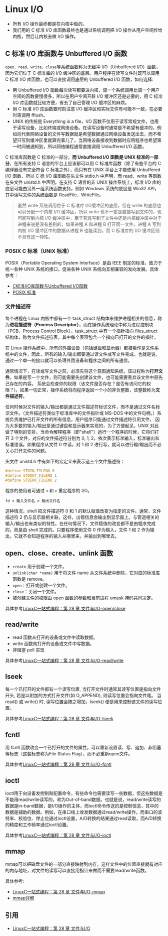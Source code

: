 # Linux I/O

- 所有 I/O 操作最终都是在内核中做的。
- 我们用的 C 标准 I/O 库函数最终也是通过系统调用把 I/O 操作从用户空间传给内核，然后让内核去做 I/O 操作。

## C 标准 I/O 库函数与 Unbuffered I/O 函数

`open、read、write、close`等系统函数称为无缓冲 I/O（Unbuffered I/O）函数，因为它们位于 C 标准库的 I/O 缓冲区的底层。用户程序在读写文件时既可以调用 C 标准 I/O 库函数，也可以直接调用底层的 Unbuffered I/O 函数，如何选择:

- 用 Unbuffered I/O 函数每次读写都要进内核，调一个系统调用比调一个用户空间的函数要慢很多，所以在用户空间开辟 I/O 缓冲区还是必要的，用 C 标准 I/O 库函数就比较方便，省去了自己管理 I/O 缓冲区的麻烦。
- 用 C 标准 I/O 库函数要时刻注意 I/O 缓冲区和实际文件有可能不一致，在必要时需调用 fflush。
- UNIX 的传统是 Everything is a file，I/O 函数不仅用于读写常规文件，也用于读写设备，比如终端或网络设备。在读写设备时通常是不希望有缓冲的，例如向代表网络设备的文件写数据就是希望数据通过网络设备发送出去，而不希望只写到缓冲区里就算完事儿了，当网络设备接收到数据时应用程序也希望第一时间被通知到，所以网络编程通常直接调用 Unbuffered I/O 函数。

C 标准库函数是 C 标准的一部分，**而 Unbuffered I/O 函数是 UNIX 标准的一部分**，在所有支持 C 语言的平台上应该都可以用 C 标准库函数（除了有些平台的 C 编译器没有完全符合 C 标准之外），而只有在 UNIX 平台上才能使用 Unbuffered I/O 函数，所以 C 标 I/O 库函数在头文件 stdio.h 中声明，而 read、write 等函数在头文件 unistd.h 中声明。在支持 C 语言的非 UNIX 操作系统上，标准 I/O 库的底层可能由另外一组系统函数支持，例如 Windows 系统的底层是 Win32 API，其中读写文件的系统函数是 ReadFile、WriteFile。

>虽然 write 系统调用位于 C 标准库 I/O缓冲区的底层，但在 write 的底层也可以分配一个内核 I/O 缓冲区，所以 write 也不一定是直接写到文件的，也可能写到内核 I/O 缓冲区中，至于究竟写到了文件中还是内核缓冲区中对于进程来说是没有差别的，如果进程 A 和进程 B 打开同一文件，进程 A 写到内核 I/O 缓冲区中的数据从进程 B 也能读到，而 C 标准库的 I/O 缓冲区则不具有这一特性。

### POSIX C 标准（UNIX 标准）

POSIX（Portable Operating System Interface）是由 IEEE 制定的标准，致力于统一各种 UNIX 系统的接口，促进各种 UNIX 系统向互相兼容的发向发展。具体参考：

- [C标准I/O库函数与Unbuffered I/O函数](https://akaedu.github.io/book/ch28s02.html)
- [POSIX 标准](https://i.linuxtoy.org/docs/guide/ch48s05.html)

### 文件描述符

每个进程在 Linux 内核中都有一个 task_struct 结构体来维护进程相关的信息，称为**进程描述符（Process Descriptor）**，而在操作系统理论中称为进程控制块（PCB，Process Control Block）。task_struct 中有一个指针指向 files_struct 结构体，称为文件描述符表，其中每个表项包含一个指向已打开的文件的指针。

在 Linux 操作系统中，所有的外围设备（包括键盘和显示器）都被看作是文件系统中的文件，因此，所有的输入/输出都要通过读文件或写文件完成。也就是说，通过一个单一的接口就可以处理外围设备和程序之间的所有通信。

通常情况下，在读或写文件之前，必须先将这个意图通知系统，该过程称为**打开文件**。如果是写一个文件，则可能需要先创建该文件，也可能需要丢弃该文件中原先己存在的内容。 系统会检查你的权限（该文件是否存在？是否有访问它的权限？)，如果一切正常，操作系统将向程序返回一个小的非负整数，该整数称为**文件描述符**。

任何时候对文件的输入/输出都是通过文件描述符标识文件，而不是通过文件名标识文件。（文件描述符类似于标准库中的文件指针或 MS-DOS 中的文件句柄。）系统负责维护已打开文件的所有信息，用户程序只能通过文件描述符引用文件， 因为大多数的输入/输出是通过键盘和显示器来实现的，为了方便起见，UNIX 对此做了特别的安排。当命令解释程序（即"shell"）运行一个程序的时候，它将们打开 3 个文件，对应的文件描述符分别为 0, 1, 2，依次表示标准输入，标准输出和标准错误。如果程序从文件 0 中读，对 1 和 2 进行写，就可以进行输/输出而不必关心打开文件的问题。

头文件 unistd.h 中有如下的宏定义来表示这三个文件描述符：

```c
#define STDIN_FILENO 0
#define STDOUT_FILENO 1
#define STDERR_FILENO 2
```

程序的使用者可通过 `<` 和 `>` 重定程序的 I/O。

```shell
fd < 输入文件名 > 输出文件名
```

这种情况，shell 把文件描述符 0 和 1 的默认赋值改变为指定的文件。通常，文件描述符 2 仍与显示器相关联，这样，出错信息会输出到显示器上。与管道相关的输入/输出也有类似的特性。在任何情况下，文件赋值的改变都不是由程序完成的，而是由 shell 完成的。只要程序使用文件 0 作为输入，文件 1 和 2 作为输出，它就不会知道程序的输入从哪里来，并输出到哪里去。

## open、close、create、unlink 函数

- `create` 用于创建一个文件。
- `unlink(char *name)` 用于将文件 name 从文件系统中删除，它对应的标准库函数是 remove。
- `open`：打开或创建一个文件。
- `close`：关闭一个文件。
- 被创建文件的权限由 open 函数的参数和当前进程 umask 掩码共同决定。

具体参考[LinuxC一站式编程：第 28 章 文件与I/O-open/close](https://akaedu.github.io/book/ch28s03.html)

## read/write

- read 函数从打开的设备或文件中读取数据。
- write 函数向打开的设备或文件中写数据。
- 非阻塞 poll 实现

具体参考[LinuxC一站式编程：第 28 章 文件与I/O-read/write](https://akaedu.github.io/book/ch28s04.html)

## lseek

每一个已打开的文件都有一个读写位置, 当打开文件时通常其读写位置是指向文件开头, 若是以附加的方式打开文件(如 O_APPEND), 则读写位置会指向文件尾。 当 read() 或 write() 时, 读写位置会随之增加，lseek() 便是用来控制该文件的读写位置。

具体参考[LinuxC一站式编程：第 28 章 文件与I/O-lseek](https://akaedu.github.io/book/ch28s05.html)

## fcntl

用 fcntl 函数改变一个已打开的文件的属性，可以重新设置读、写、追加、非阻塞等标志（这些标志称为File Status Flag），而不必重新open文件。

具体参考[LinuxC一站式编程：第 28 章 文件与I/O-fcntl](https://akaedu.github.io/book/ch28s06.html)

## ioctl

ioctl用于向设备发控制和配置命令，有些命令也需要读写一些数据，但这些数据是不能用read/write读写的，称为Out-of-band数据。也就是说，read/write读写的数据是in-band数据，是I/O操作的主体，而ioctl命令传送的是控制信息，其中的数据是辅助的数据。例如，在串口线上收发数据通过read/write操作，而串口的波特率、校验位、停止位通过ioctl设置，A/D转换的结果通过read读取，而A/D转换的精度和工作频率通过ioctl设置。

具体参考[LinuxC一站式编程：第 28 章 文件与I/O-ioctl](https://akaedu.github.io/book/ch28s07.html)

## mmap

mmap可以把磁盘文件的一部分直接映射到内存，这样文件中的位置直接就有对应的内存地址，对文件的读写可以直接用指针来做而不需要read/write函数。

具体参考:

- [LinuxC一站式编程：第 28 章 文件与I/O-mmap](https://akaedu.github.io/book/ch28s08.html)
- [mmap详解](https://nieyong.github.io/wiki_cpu/mmap%E8%AF%A6%E8%A7%A3.html)

## 引用

- [LinuxC一站式编程：第 28 章 文件与I/O](https://akaedu.github.io/book/ch28.html)

